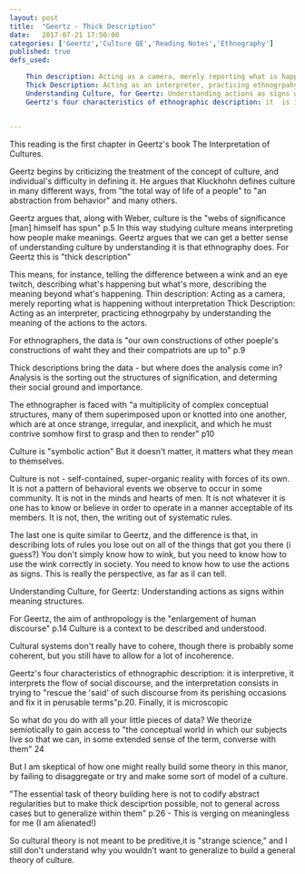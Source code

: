 ```yaml
---
layout: post
title:  "Geertz - Thick Description"
date:   2017-07-21 17:50:00
categories: ['Geertz','Culture QE','Reading Notes','Ethnography']
published: true
defs_used:

    Thin description: Acting as a camera, merely reporting what is happening without interpretation
    Thick Description: Acting as an interpreter, practicing ethnogrpahy by understanding the meaning of the actions to the actors.
    Understanding Culture, for Geertz: Understanding actions as signs within meaning structures.
    Geertz's four characteristics of ethnographic description: it  is interpretive, it interprets the flow of social discourse, and the interpretation consists in trying to "rescue the 'said' of such discourse from its perishing occasions and fix it in perusable terms"p.20. Finally, it is microscopic


---
```



This reading is the first chapter in Geertz's book The Interpretation of Cultures.

Geertz begins by criticizing the treatment of the concept of culture, and individual's difficulty in defining it. He argues that Kluckhohn defines culture in many different ways, from "the total way of life of a people" to "an abstraction from behavior" and many others.

Geertz argues that, along with Weber, culture is the "webs of significance [man] himself has spun" p.5 In this way studying culture means interpreting how people make meanings.
Geertz argues that we can get a better sense of understanding culture by understanding it is that ethnography does. For Geertz this is "thick description"

This means, for instance, telling the difference between a wink and an eye twitch, describing what's happening but what's more, describing the meaning beyond what's happening.
<def>Thin description: Acting as a camera, merely reporting what is happening without interpretation</def>
<def>Thick Description: Acting as an interpreter, practicing ethnogrpahy by understanding the meaning of the actions to the actors.</def>

For ethnographers, the data is "our own constructions of other poeple's constructions of waht they and their compatriots are up to" p.9

Thick descriptions bring the data - but where does the analysis come in? Analysis is the sorting out the structures of signification, and determing their social ground and importance.

The ethnographer is faced with "a multiplicity of complex conceptual structures, many of them superimposed upon or knotted into one another, which are at once strange, irregular, and inexplicit, and which he must contrive somhow first to grasp and then to render" p10


Culture  is "symbolic action" But it doesn't matter, it matters what they mean to themselves.

Culture is not - self-contained, super-organic reality with forces of its own. It is not a pattern of behavioral events we observe to occur in some community. It is not in the minds and hearts of men. It is not whatever it is one has to know or believe in order to operate in a manner acceptable of its members. It is not, then, the writing out of systematic rules.

The last one is quite similar to Geertz, and the difference is that, in describing lots of rules you lose out on all of the things that got you there (i guess?) You don't simply know how to wink, but  you need to know how to use the wink correctly in society. You need to know how to use the actions as signs. This is really the perspective, as far as iI can tell.

<def>Understanding Culture, for Geertz: Understanding actions as signs within meaning structures.</def>

For Geertz, the aim of anthropology is the "enlargement of human discourse" p.14
Culture is a context to be described and understood.

Cultural systems don't really have to cohere, though there is probably some coherent, but you still have to allow for a lot of incoherence.

<def>Geertz's four characteristics of ethnographic description: it  is interpretive, it interprets the flow of social discourse, and the interpretation consists in trying to "rescue the 'said' of such discourse from its perishing occasions and fix it in perusable terms"p.20. Finally, it is microscopic</def>

So what do you do with all your little pieces of data? We theorize semiotically to gain access to "the conceptual world in which our subjects live so that we can, in some extended sense of the term, converse with them" 24

But I am skeptical of how one might really build some theory in this manor, by failing to disaggregate or try and make some sort of model of a culture.

"The essential task of theory building here is not to codify abstract regularities but to make thick desciprtion possible, not to general across cases but to generalize within them" p.26 - This is verging on meaningless for me (I am alienated!)

So cultural theory is not meant to be preditive,it is "strange science," and I still don't understand why you wouldn't want to generalize to build a general theory of culture.  
